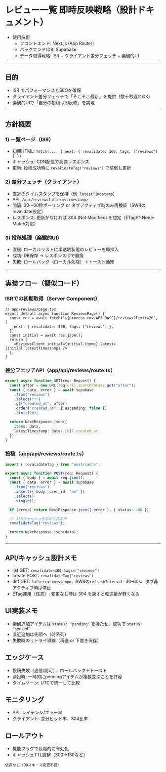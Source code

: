# レビュー一覧 即時反映戦略（設計ドキュメント）

- 使用技術
  - フロントエンド: Next.js (App Router)
  - バックエンド/DB: Supabase
  - データ取得戦略: ISR + クライアント差分フェッチ + 楽観的UI

---

## 目的
- ISR でパフォーマンスとSEOを確保
- クライアント差分フェッチで「そこそこ最新」を提供（数十秒遅れOK）
- 楽観的UIで「自分の投稿は即反映」を実現

---

## 方針概要

### 1) 一覧ページ（ISR）
- 初期HTML: `fetch(..., { next: { revalidate: 300, tags: ["reviews"] } })`
- キャッシュ: CDN配信で高速レスポンス
- 更新: 投稿成功時に `revalidateTag("reviews")` で前倒し更新

### 2) 差分フェッチ（クライアント）
- 直近のタイムスタンプを保持（例: `latestTimestamp`）
- API: `/api/reviews?after=<timestamp>`
- 間隔: 30〜60秒ポーリング or タブアクティブ時のみ再検証（SWRのrevalidate設定）
- レスポンス: 更新がなければ 304 (Not Modified) を想定（ETag/If-None-Match対応）

### 3) 投稿処理（楽観的UI）
- 直後: ローカルリストに半透明状態のレビューを即挿入
- 成功: DB保存 → レスポンスIDで置換
- 失敗: ロールバック（ローカル削除）＋トースト通知

---

## 実装フロー（擬似コード）

### ISRでの初期取得（Server Component）
```tsx
// app/reviews/page.tsx
export default async function ReviewsPage() {
  const res = await fetch(`${process.env.API_BASE}/reviews?limit=20`, {
    next: { revalidate: 300, tags: ["reviews"] },
  });
  const initial = await res.json();
  return (
    <ReviewsClient initial={initial.items} latest={initial.latestTimestamp} />
  );
}
```

### 差分フェッチAPI（app/api/reviews/route.ts）
```ts
export async function GET(req: Request) {
  const after = new URL(req.url).searchParams.get("after");
  const { data, error } = await supabase
    .from("reviews")
    .select("*")
    .gt("created_at", after)
    .order("created_at", { ascending: false })
    .limit(20);

  return NextResponse.json({
    items: data,
    latestTimestamp: data?.[0]?.created_at,
  });
}
```

### 投稿（app/api/reviews/route.ts）
```ts
import { revalidateTag } from "next/cache";

export async function POST(req: Request) {
  const { body } = await req.json();
  const { data, error } = await supabase
    .from("reviews")
    .insert({ body, user_id: "me" })
    .select()
    .single();

  if (error) return NextResponse.json({ error }, { status: 400 });

  // ISRキャッシュを早めに再生成
  revalidateTag("reviews");

  return NextResponse.json(data);
}
```

---

## API/キャッシュ設計メモ
- list GET: `revalidate=300`, `tags=["reviews"]`
- create POST: `revalidateTag("reviews")`
- diff GET: `?after=<timestamp>`、SWRの`refreshInterval`=30–60s、タブ非アクティブ時は停止
- ETag運用（任意）: 変更なし時は 304 を返すと転送量が軽くなる

## UI実装メモ
- 楽観追加アイテムは `status: "pending"` を持たせ、成功で `status: "synced"`
- 直近追加は先頭へ（時系列）
- 失敗時のリトライ導線（再送 or 下書き保存）

## エッジケース
- 投稿失敗（通信/認可）: ロールバック＋トースト
- 連投時: 一時的にpendingアイテムが複数並ぶことを許容
- タイムゾーン: UTCで統一して比較

## モニタリング
- API: レイテンシ/エラー率
- クライアント: 差分ヒット率、304比率

## ロールアウト
- 機能フラグで段階的に有効化
- キャッシュTTL調整（300→180など）

```
依存なし（DBスキーマ変更不要）
```

